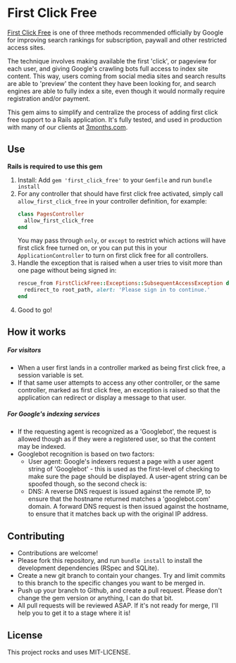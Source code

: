First Click Free
===

[First Click Free](https://support.google.com/webmasters/answer/74536?hl=en) is one of three methods recommended officially by Google for improving search rankings for subscription, paywall and other restricted access sites.

The technique involves making available the first 'click', or pageview for each user, and giving Google's crawling bots full access to index site content. This way, users coming from social media sites and search results are able to 'preview' the content they have been looking for, and search engines are able to fully index a site, even though it would normally require registration and/or payment.

This gem aims to simplify and centralize the process of adding first click free support to a Rails application. It's fully tested, and used in production with many of our clients at [3months.com](https://3months.com).

Use
---

**Rails is required to use this gem**

1. Install: Add `gem 'first_click_free'` to your `Gemfile` and run `bundle install`
2. For any controller that should have first click free activated, simply call `allow_first_click_free` in your controller definition, for example:
   ``` ruby
   class PagesController
     allow_first_click_free
   end
   ```
   You may pass through `only`, or `except` to restrict which actions will have first click free turned on, or you can put this in your `ApplicationController` to turn on first click free for all controllers.
3. Handle the exception that is raised when a user tries to visit more than one page without being signed in:
	``` ruby
	rescue_from FirstClickFree::Exceptions::SubsequentAccessException do
	  redirect_to root_path, alert: 'Please sign in to continue.'
	end
	```
4. Good to go!


How it works
---

##### For visitors

* When a user first lands in a controller marked as being first click free, a session variable is set.
* If that same user attempts to access any other controller, or the same controller, marked as first click free, an exception is raised so that the application can redirect or display a message to that user.

##### For Google's indexing services

* If the requesting agent is recognized as a 'Googlebot', the request is allowed though as if they were a registered user, so that the content may be indexed.
* Googlebot recognition is based on two factors:
	* User agent: Google's indexers request a page with a user agent string of 'Googlebot' - this is used as the first-level of checking to make sure the page should be displayed. A user-agent string can be spoofed though, so the second check is:
	* DNS: A reverse DNS request is issued against the remote IP, to ensure that the hostname returned matches a 'googlebot.com' domain. A forward DNS request is then issued against the hostname, to ensure that it matches back up with the original IP address.

Contributing
---

* Contributions are welcome! 
* Please fork this repository, and run `bundle install` to install the development dependencies (RSpec and SQLite).
* Create a new git branch to contain your changes. Try and limit commits to this branch to the specific changes you want to be merged in. 
* Push up your branch to Github, and create a pull request. Please don't change the gem version or anything, I can do that bit.
* All pull requests will be reviewed ASAP. If it's not ready for merge, I'll help you to get it to a stage where it is!



License
---

This project rocks and uses MIT-LICENSE.